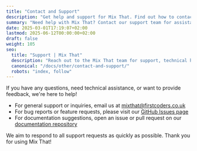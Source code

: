 ```yaml
---
title: "Contact and Support"
description: "Get help and support for Mix That. Find out how to contact us for technical assistance, questions, or feedback."
summary: "Need help with Mix That? Contact our support team for assistance."
date: 2025-03-01T17:19:07+02:00
lastmod: 2025-06-12T00:00:00+02:00
draft: false
weight: 105
seo:
  title: "Support | Mix That"
  description: "Reach out to the Mix That team for support, technical help, or questions about the platform."
  canonical: "/docs/other/contact-and-support/"
  robots: "index, follow"
---
```


If you have any questions, need technical assistance, or want to provide feedback, we're here to help!

- For general support or inquiries, email us at <a href="mailto:mixthat@firstcoders.co.uk">mixthat@firstcoders.co.uk</a>
- For bug reports or feature requests, please visit our [GitHub Issues page](https://github.com/firstcoders/mixthat/issues)
- For documentation suggestions, open an issue or pull request on our [documentation repository](https://github.com/firstcoders/mixthat-docs)

We aim to respond to all support requests as quickly as possible. Thank you for using Mix That!
